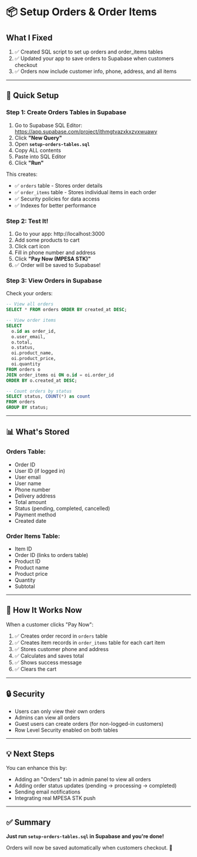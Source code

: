 # 📦 Setup Orders & Order Items

## What I Fixed

1. ✅ Created SQL script to set up orders and order_items tables
2. ✅ Updated your app to save orders to Supabase when customers checkout
3. ✅ Orders now include customer info, phone, address, and all items

---

## 🚀 Quick Setup

### Step 1: Create Orders Tables in Supabase

1. Go to Supabase SQL Editor: https://app.supabase.com/project/ithmgtvazxkxzvxwuawy
2. Click **"New Query"**
3. Open **`setup-orders-tables.sql`**
4. Copy ALL contents
5. Paste into SQL Editor
6. Click **"Run"**

This creates:
- ✅ `orders` table - Stores order details
- ✅ `order_items` table - Stores individual items in each order
- ✅ Security policies for data access
- ✅ Indexes for better performance

### Step 2: Test It!

1. Go to your app: http://localhost:3000
2. Add some products to cart
3. Click cart icon
4. Fill in phone number and address
5. Click **"Pay Now (MPESA STK)"**
6. ✅ Order will be saved to Supabase!

### Step 3: View Orders in Supabase

Check your orders:

```sql
-- View all orders
SELECT * FROM orders ORDER BY created_at DESC;

-- View order items
SELECT 
  o.id as order_id,
  o.user_email,
  o.total,
  o.status,
  oi.product_name,
  oi.product_price,
  oi.quantity
FROM orders o
JOIN order_items oi ON o.id = oi.order_id
ORDER BY o.created_at DESC;

-- Count orders by status
SELECT status, COUNT(*) as count 
FROM orders 
GROUP BY status;
```

---

## 📊 What's Stored

### Orders Table:
- Order ID
- User ID (if logged in)
- User email
- User name
- Phone number
- Delivery address
- Total amount
- Status (pending, completed, cancelled)
- Payment method
- Created date

### Order Items Table:
- Item ID
- Order ID (links to orders table)
- Product ID
- Product name
- Product price
- Quantity
- Subtotal

---

## 🎯 How It Works Now

When a customer clicks "Pay Now":

1. ✅ Creates order record in `orders` table
2. ✅ Creates item records in `order_items` table for each cart item
3. ✅ Stores customer phone and address
4. ✅ Calculates and saves total
5. ✅ Shows success message
6. ✅ Clears the cart

---

## 🔒 Security

- Users can only view their own orders
- Admins can view all orders
- Guest users can create orders (for non-logged-in customers)
- Row Level Security enabled on both tables

---

## 💡 Next Steps

You can enhance this by:
- Adding an "Orders" tab in admin panel to view all orders
- Adding order status updates (pending → processing → completed)
- Sending email notifications
- Integrating real MPESA STK push

---

## ✅ Summary

**Just run `setup-orders-tables.sql` in Supabase and you're done!**

Orders will now be saved automatically when customers checkout. 🎉
